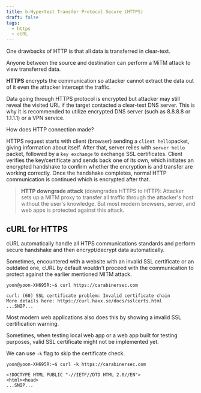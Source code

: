 ```yaml
---
title: b-Hypertest Transfer Protocol Secure (HTTPS)
draft: false
tags:
  - https
  - cURL
---
```

One drawbacks of HTTP is that all data is transferred in clear-text.

Anyone between the source and destination can perform a MiTM attack to view transferred data.

**HTTPS** encrypts the communication so attacker cannot extract the data out of it even the attacker intercept the traffic.

Data going through HTTPS protocol is encrypted but attacker may still reveal the visited URL if the target contacted a clear-text DNS server. This is why it is recommended to utilize encrypted DNS server (such as 8.8.8.8 or 1.1.1.1) or a VPN service.

How does HTTP connection made?

HTTPS request starts with client (browser) sending a `client hello`packet, giving information about itself. After that, server relies with `server hello` packet, followed by a `key exchange` to exchange SSL certificates. Client verifies the key/certificate and sends back one of its own, which initiates an encrypted handshake to confirm whether the encryption is and transfer are working correctly. Once the handshake completes, normal HTTP communication is continued which is encrypted after that. 

> **HTTP downgrade attack** (downgrades HTTPS to HTTP): Attacker sets up a MITM proxy to transfer all traffic through the attacker's host without the user's knowledge. But most modern browsers, server, and web apps is protected against this attack. 


## cURL for HTTPS

cURL automatically handle all HTPS communications standards and perform secure handshake and then encrypt/decrypt data automatically. 

Sometimes, encountered with a website with an invalid SSL certificate or an outdated one, cURL by default wouldn't proceed with the communication to protect against the earlier mentioned MITM attack.

```
yoon@yoon-XH695R:~$ curl https://carabinersec.com

curl: (60) SSL certificate problem: Invalid certificate chain
More details here: https://curl.haxx.se/docs/sslcerts.html
...SNIP...
```

Most modern web applications also does this by showing a invalid SSL certification warning.

Sometimes, when testing local web app or a web app built for testing purposes, valid SSL certificate might not be implemented yet.

We can use `-k` flag to skip the certificate check.

```
yoon@yoon-XH695R:~$ curl -k https://carabinersec.com

<!DOCTYPE HTML PUBLIC "-//IETF//DTD HTML 2.0//EN">
<html><head>
...SNIP...
```

